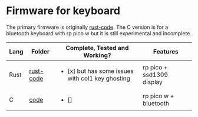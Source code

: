 # Firmware for keyboard

The primary firmware is originally [rust-code](rust-code). The C version is for a bluetooth keyboard with rp pico w but it is still experimental and incomplete.  

|Lang  |Folder                |Complete, Tested and Working?                                   |Features                 |
|------|----------------------|----------------------------------------------------------------|-------------------------|
|Rust  |[rust-code](rust-code)|<ul><li>[x] but has some issues with col1 key ghosting</li></ul>|rp pico + ssd1309 display|
|C     |[code](code)          |<ul><li>[]</li></ul>                                            |rp pico w + bluetooth    |
